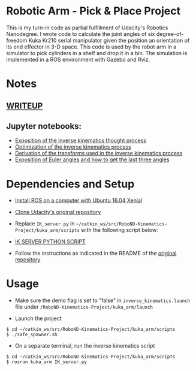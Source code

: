 # Robotic Arm - Pick & Place Project
This is my turn-in code as partial fulfillment of Udacity's Robotics Nanodegree. 
I wrote code to calculate the joint angles of six degree-of-freedom Kuka Kr210 serial manipulator given the position an orientation of its end effector in 3-D space. This code is used by the robot arm in a simulator to pick cylinders in a shelf 
and drop it in a bin. The simulation is implemented in a ROS environment with Gazebo and Rviz. 

# Notes

## [WRITEUP](./WRITEUP.pdf)

## Jupyter notebooks:
- [Exposition of the inverse kinematics thought process](./notebooks/joint_angles_ik_exposition.ipynb)
- [Optimization of the inverse kinematics process](./notebooks/joint_angles_ik_optimized.ipynb)
- [Derivation of the transforms used in the inverse kinematics process](./notebooks//total_transform.ipynb)
- [Exposition of Euler angles and how to get the last three angles](./playground/euler-angles.ipynb)

# Dependencies and Setup
- [Install ROS on a computer with Ubuntu 16.04 Xenial](http://wiki.ros.org/kinetic/Installation/Ubuntu)
- [Clone Udacity's original repository](https://github.com/udacity/RoboND-Kinematics-Project)

- Replace `IK_server.py` in `~/catkin_ws/src/RoboND-Kinematics-Project/kuka_arm/scripts` with the following script below:
- [IK SERVER PYTHON SCRIPT](./IK_server.py)

- Follow the instructions as indicated in the README of the [original repository](https://github.com/udacity/RoboND-Kinematics-Project)


# Usage

- Make sure the demo flag is set to "false" in `inverse_kinematics.launch` file under `/RoboND-Kinematics-Project/kuka_arm/launch`

- Launch the project 
```
$ cd ~/catkin_ws/src/RoboND-Kinematics-Project/kuka_arm/scripts
$ ./safe_spawner.sh  
```

- On a separate terminal, run the inverse kinematics script
```
$ cd ~/catkin_ws/src/RoboND-Kinematics-Project/kuka_arm/scripts
$ rosrun kuka_arm IK_server.py
```

